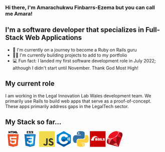 ### Hi there, I'm Amarachukwu Finbarrs-Ezema but you can call me Amara!

## I'm a software developer that specializes in Full-Stack Web Applications

- 👑 I'm currently on a journey to become a Ruby on Rails guru
- ✍🏽 I'm currently building projects to add to my portfolio
- 💻 Fun fact: I landed my first software development role in July 2022; although I didn't start until November. Thank God Most High!

## My current role

I am working in the Legal Innovation Lab Wales development team. We primarily use Rails to build web apps that serve as a proof-of-concept. These apps primarily address gaps in the LegalTech sector.

## My Stack so far...

<img src="Images\html5-icon.png" alt="HTML5 logo" width="50" height="50" /> <img src="Images\css.png" alt="CSS logo" width="50" height="50" /> <img src="Images\JavaScript-logo.png" alt="JS logo" width="50" height="50" /> <img src="Images\c-logo-4.png" alt="C# logo" width="50" height="50" /> <img src="Images\python-2.png" alt="Python logo" width="50" height="50" /> <img src="Images\Rails.png" alt="C# logo" width="50" height="50" /> <img src="Images\ruby.png" alt="Python logo" width="50" height="50" />
